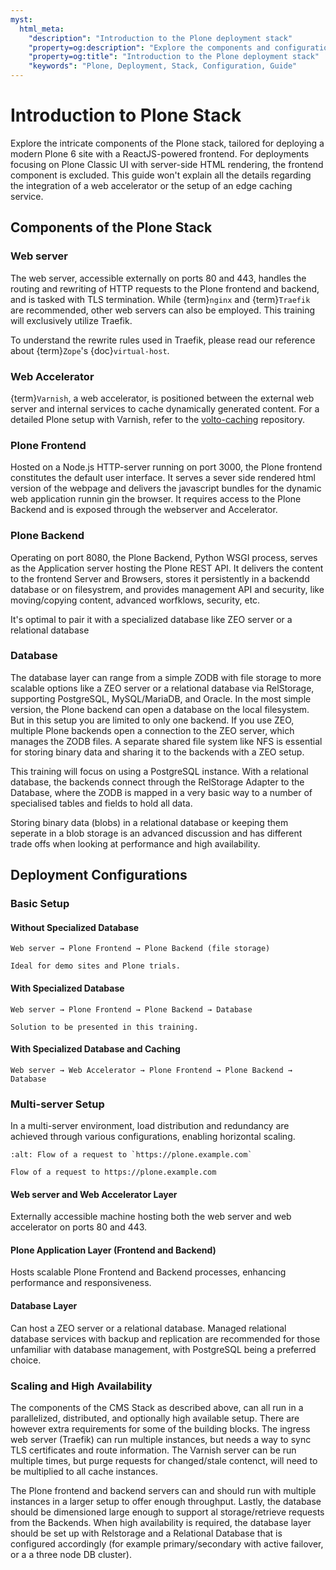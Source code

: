 ```yaml
---
myst:
  html_meta:
    "description": "Introduction to the Plone deployment stack"
    "property=og:description": "Explore the components and configurations for deploying a modern Plone 6 site."
    "property=og:title": "Introduction to the Plone deployment stack"
    "keywords": "Plone, Deployment, Stack, Configuration, Guide"
---
```

# Introduction to Plone Stack

Explore the intricate components of the Plone stack, tailored for deploying a modern Plone 6 site with a ReactJS-powered frontend.
For deployments focusing on Plone Classic UI with server-side HTML rendering, the frontend component is excluded.
This guide won't explain all the details regarding the integration of a web accelerator or the setup of an edge caching service.

## Components of the Plone Stack

### Web server

The web server, accessible externally on ports 80 and 443, handles the routing and rewriting of HTTP requests to the Plone frontend and backend, and is tasked with TLS termination. While {term}`nginx` and {term}`Traefik` are recommended, other web servers can also be employed. This training will exclusively utilize Traefik.

To understand the rewrite rules used in Traefik, please read our reference about {term}`Zope`'s {doc}`virtual-host`.

### Web Accelerator

{term}`Varnish`, a web accelerator, is positioned between the external web server and internal services to cache dynamically generated content. For a detailed Plone setup with Varnish, refer to the [volto-caching](https://github.com/collective/volto-caching) repository.

### Plone Frontend

Hosted on a Node.js HTTP-server running on port 3000, the Plone frontend constitutes the default user interface. It serves a sever side rendered html version of the webpage and delivers the javascript bundles for the dynamic web application runnin gin the browser. It requires access to the Plone Backend and is exposed through the webserver and Accelerator.

### Plone Backend

Operating on port 8080, the Plone Backend, Python  WSGI process, serves as the Application server hosting the Plone REST API. It delivers the content to the frontend Server and Browsers, stores it persistently in a backendd database or on filesystrem, and provides management API and security, like moving/copying content, advanced worfklows, security, etc.

It's optimal to pair it with a specialized database like ZEO server or a relational database

### Database

The database layer can range from a simple ZODB with file storage to more scalable options like a ZEO server or a relational database via RelStorage, supporting PostgreSQL, MySQL/MariaDB, and Oracle. In the most simple version, the Plone backend can open a database on the local filesystem. But in this setup you are limited to only one backend. If you use ZEO, multiple Plone backends open a connection to the ZEO server, which manages the ZODB files. A separate shared file system like NFS is essential for storing binary data and sharing it to the backends with a ZEO setup.

This training will focus on using a PostgreSQL instance. With a relational database, the backends connect through the RelStorage Adapter to the Database, where the ZODB is mapped in a very basic way to a number of specialised tables and fields to hold all data.

Storing binary data (blobs) in a relational database or keeping them seperate in a blob storage is an advanced discussion and has different trade offs when looking at
performance and high availability.

## Deployment Configurations

### Basic Setup

#### Without Specialized Database

```
Web server → Plone Frontend → Plone Backend (file storage)
```

```{note}
Ideal for demo sites and Plone trials.
```

#### With Specialized Database

```
Web server → Plone Frontend → Plone Backend → Database
```

```{note}
Solution to be presented in this training.
```

#### With Specialized Database and Caching

```
Web server → Web Accelerator → Plone Frontend → Plone Backend → Database
```

### Multi-server Setup

In a multi-server environment, load distribution and redundancy are achieved through various configurations, enabling horizontal scaling.

```{figure} _static/request_flow.svg
:alt: Flow of a request to `https://plone.example.com`

Flow of a request to https://plone.example.com
```

#### Web server and Web Accelerator Layer

Externally accessible machine hosting both the web server and web accelerator on ports 80 and 443.

#### Plone Application Layer (Frontend and Backend)

Hosts scalable Plone Frontend and Backend processes, enhancing performance and responsiveness.

#### Database Layer

Can host a ZEO server or a relational database. Managed relational database services with backup and replication are
recommended for those unfamiliar with database management, with PostgreSQL being a preferred choice.

### Scaling and High Availability

The components of the CMS Stack as described above, can all run in a parallelized, distributed, and optionally high available setup. There are however extra requirements for some of the building blocks. The ingress web server (Traefik) can run multiple instances, but needs a way to sync TLS certificates and route information. The Varnish server can be run multiple times, but purge requests for changed/stale contenct, will need to be multiplied to all cache instances.

The Plone frontend and backend servers can and should run with multiple instances in a larger setup to offer enough throughput. Lastly, the database should be dimensioned large enough to support al storage/retrieve requests from the Backends. When high availability is required, the database layer should be set up with Relstorage and a Relational Database that is configured accordingly (for example primary/secondary with active failover, or a a three node DB cluster).
